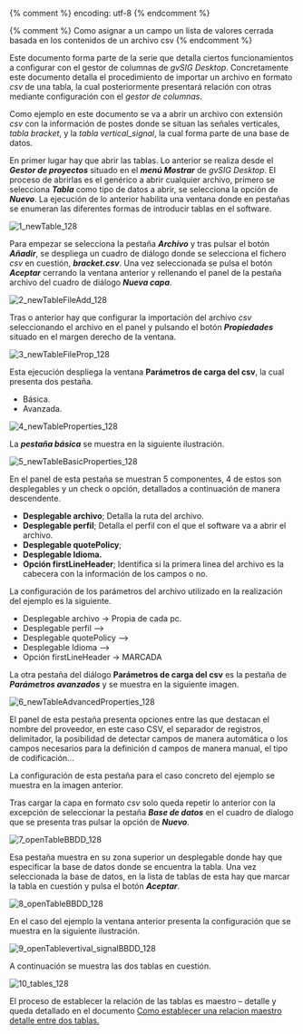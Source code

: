 {% comment %} encoding: utf-8 {% endcomment %}

{% comment %} Como asignar a un campo un lista de valores cerrada basada en
los contenidos de un archivo csv {% endcomment %}

Este documento forma parte de la serie que detalla ciertos funcionamientos
a configurar con el gestor de columnas de *gvSIG Desktop*. Concretamente 
este documento detalla el procedimiento de importar un archivo en formato 
*csv* de una tabla, la cual posteriormente presentará relación con otras 
mediante configuración con el *gestor de columnas*.

Como ejemplo en este documento se va a abrir un archivo con extensión *csv*
con la información de postes donde se situan las señales verticales, 
*tabla bracket*, y la *tabla vertical_signal*, la cual forma parte de 
una base de datos.

En primer lugar hay que abrir las tablas. Lo anterior se realiza desde el 
***Gestor de proyectos*** situado en el ***menú Mostrar*** de *gvSIG Desktop*. 
El proceso de abrirlas es el genérico a abrir cualquier archivo, 
primero se selecciona ***Tabla*** como tipo de datos a abrir, 
se selecciona la opción de ***Nuevo***. La ejecución de lo anterior habilita 
una ventana donde en pestañas se enumeran las diferentes formas de introducir 
tablas en el software. 

![1_newTable_128](lista_de_valores_basada_en_csv_files/1_newTable_128.png)

Para empezar se selecciona la pestaña ***Archivo*** y tras pulsar el botón 
***Añadir***, se despliega un cuadro de diálogo donde se selecciona el fichero 
*csv* en cuestión, ***bracket.csv***. Una vez seleccionada se pulsa el botón 
***Aceptar*** cerrando la ventana anterior y rellenando el panel de la pestaña 
archivo del cuadro de diálogo ***Nueva capa***.

![2_newTableFileAdd_128](lista_de_valores_basada_en_csv_files/2_newTableFileAdd_128.png)

Tras o anterior hay que configurar la importación del archivo *csv* seleccionando
el archivo en el panel y pulsando el botón ***Propiedades*** situado en el margen
derecho de la ventana. 

![3_newTableFileProp_128](lista_de_valores_basada_en_csv_files/3_newTableFileProp_128.png)

Esta ejecución despliega la ventana **Parámetros de carga del csv**, la cual presenta dos pestaña.
* Básica.
* Avanzada.

![4_newTableProperties_128](lista_de_valores_basada_en_csv_files/4_newTableProperties_128.png)

La ***pestaña básica*** se muestra en la siguiente ilustración.

![5_newTableBasicProperties_128](lista_de_valores_basada_en_csv_files/5_newTableBasicProperties_128.png)

En el panel de esta pestaña se muestran 5 componentes, 4 de estos son desplegables
y un check o opción, detallados a continuación de manera descendente.

* **Desplegable archivo**; Detalla la ruta del archivo.
* **Desplegable  perfil**; Detalla el perfil con el que el software va a abrir el archivo.
* **Desplegable quotePolicy**;
* **Desplegable Idioma.**
* **Opción firstLineHeader**; Identifica si la primera linea del archivo es la cabecera 
con la información de los campos o no.

La configuración de los parámetros del archivo utilizado en la realización del 
ejemplo es la siguiente.

* Desplegable archivo → Propia de cada pc.
* Desplegable  perfil -->
* Desplegable quotePolicy -->
* Desplegable Idioma -->
* Opción firstLineHeader → MARCADA

La otra pestaña del diálogo **Parámetros de carga del csv** es la  pestaña 
de ***Parámetros avanzados*** y se muestra en la siguiente imagen.

![6_newTableAdvancedProperties_128](lista_de_valores_basada_en_csv_files/6_newTableAdvancedProperties_128.png)

El panel de esta pestaña presenta opciones entre las que destacan el nombre 
del proveedor, en este caso CSV, el separador de registros, delimitador, 
la posibilidad de detectar campos de manera automática o los campos necesarios 
para la definición d campos de manera manual, el tipo de codificación…

La configuración de esta pestaña para el caso concreto del ejemplo se 
muestra en la imagen anterior.

Tras cargar la capa en formato *csv* solo queda repetir lo anterior 
con la excepción de seleccionar la pestaña ***Base de datos*** en el 
cuadro de dialogo que se presenta tras pulsar la opción de ***Nuevo***. 

![7_openTableBBDD_128](lista_de_valores_basada_en_csv_files/7_openTableBBDD_128.png)

Esa pestaña muestra en su zona superior un desplegable donde hay que 
especificar la base de datos donde se encuentra la tabla. Una vez 
seleccionada la base de datos, en la lista de tablas de esta hay que 
marcar la tabla en cuestión y pulsa el botón ***Aceptar***.

![8_openTableBBDD_128](lista_de_valores_basada_en_csv_files/8_openTableBBDD_128.png)

En el caso del ejemplo la ventana anterior presenta la configuración 
que se muestra en la siguiente ilustración.

![9_openTablevertival_signalBBDD_128](lista_de_valores_basada_en_csv_files/9_openTablevertival_signalBBDD_128.png)

A continuación se muestra las dos tablas en cuestión.

![10_tables_128](lista_de_valores_basada_en_csv_files/10_tables_128.png)

El proceso de establecer la relación de las tablas es 
maestro – detalle y queda detallado en el documento 
[Como establecer una relacion maestro detalle entre dos tablas.](https://github.com/gvSIGAssociation/gvsig-desktop-docs-es/blob/master/docs/herramientas/gestor_de_columnas/maestro_detalle/maestro_detalle.md)

